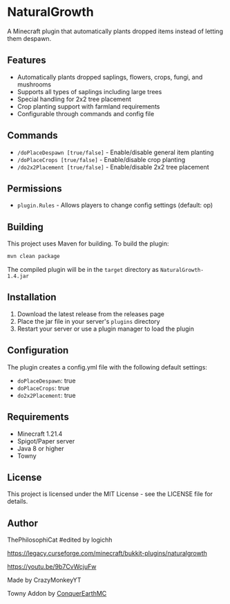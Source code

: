 # NaturalGrowth

A Minecraft plugin that automatically plants dropped items instead of letting them despawn.

## Features

- Automatically plants dropped saplings, flowers, crops, fungi, and mushrooms
- Supports all types of saplings including large trees
- Special handling for 2x2 tree placement
- Crop planting support with farmland requirements
- Configurable through commands and config file

## Commands

- `/doPlaceDespawn [true/false]` - Enable/disable general item planting
- `/doPlaceCrops [true/false]` - Enable/disable crop planting
- `/do2x2Placement [true/false]` - Enable/disable 2x2 tree placement

## Permissions

- `plugin.Rules` - Allows players to change config settings (default: op)

## Building

This project uses Maven for building. To build the plugin:

```bash
mvn clean package
```

The compiled plugin will be in the `target` directory as `NaturalGrowth-1.4.jar`

## Installation

1. Download the latest release from the releases page
2. Place the jar file in your server's `plugins` directory
3. Restart your server or use a plugin manager to load the plugin

## Configuration

The plugin creates a config.yml file with the following default settings:

- `doPlaceDespawn`: true
- `doPlaceCrops`: true
- `do2x2Placement`: true

## Requirements

- Minecraft 1.21.4
- Spigot/Paper server
- Java 8 or higher
- Towny

## License

This project is licensed under the MIT License - see the LICENSE file for details.

## Author

ThePhilosophiCat #edited by logichh

https://legacy.curseforge.com/minecraft/bukkit-plugins/naturalgrowth

https://youtu.be/9b7CvWcjuFw

Made by CrazyMonkeyYT

Towny Addon by [ConquerEarthMC](https://www.conquerearthmc.com/)

